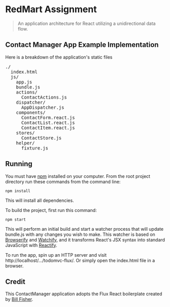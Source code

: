 # RedMart Assignment

> An application architecture for React utilizing a unidirectional data flow.

## Contact Manager App Example Implementation

Here is a breakdown of the application's static files

<pre>
./
  index.html
  js/
    app.js
    bundle.js
    actions/
      ContactActions.js
    dispatcher/
      AppDispatcher.js
    components/
      ContactForm.react.js
      ContactList.react.js
      ContactItem.react.js
    stores/
      ContactStore.js
    helper/
      fixture.js
</pre>

## Running

You must have [npm](https://www.npmjs.org/) installed on your computer.
From the root project directory run these commands from the command line:

    npm install

This will install all dependencies.

To build the project, first run this command:

    npm start

This will perform an initial build and start a watcher process that will update bundle.js with any changes you wish to make.  This watcher is based on [Browserify](http://browserify.org/) and [Watchify](https://github.com/substack/watchify), and it transforms React's JSX syntax into standard JavaScript with [Reactify](https://github.com/andreypopp/reactify).

To run the app, spin up an HTTP server and visit http://localhost/.../todomvc-flux/.  Or simply open the index.html file in a browser.


## Credit

This ContactManager application adopts the Flux React boilerplate created by [Bill Fisher](https://www.facebook.com/bill.fisher.771).

